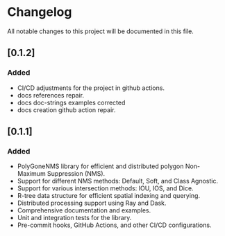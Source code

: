 # Changelog

All notable changes to this project will be documented in this file.

## [0.1.2]

### Added

- CI/CD adjustments for the project in github actions.
- docs references repair.
- docs doc-strings examples corrected
- docs creation github action repair.

## [0.1.1]

### Added

- PolyGoneNMS library for efficient and distributed polygon Non-Maximum Suppression (NMS).
- Support for different NMS methods: Default, Soft, and Class Agnostic.
- Support for various intersection methods: IOU, IOS, and Dice.
- R-tree data structure for efficient spatial indexing and querying.
- Distributed processing support using Ray and Dask.
- Comprehensive documentation and examples.
- Unit and integration tests for the library.
- Pre-commit hooks, GitHub Actions, and other CI/CD configurations.
